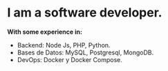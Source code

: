 # I am a software developer.
**With some experience in:**

- Backend: Node Js, PHP, Python.
- Bases de Datos: MySQL, Postgresql, MongoDB.
- DevOps: Docker y Docker Compose.


<!--
**JSilva723/JSilva723** is a ✨ _special_ ✨ repository because its `README.md` (this file) appears on your GitHub profile.

Here are some ideas to get you started:

- 🔭 I’m currently working on ...
- 🌱 I’m currently learning ...
- 👯 I’m looking to collaborate on ...
- 🤔 I’m looking for help with ...
- 💬 Ask me about ...
- 📫 How to reach me: ...
- 😄 Pronouns: ...
- ⚡ Fun fact: ...
-->
